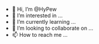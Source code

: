 - 👋 Hi, I’m @HyPew
- 👀 I’m interested in ...
- 🌱 I’m currently learning ...
- 💞️ I’m looking to collaborate on ...
- 📫 How to reach me ...

<!---
HyPew/HyPew is a ✨ special ✨ repository because its `README.md` (this file) appears on your GitHub profile.
You can click the Preview link to take a look at your changes.
--->
